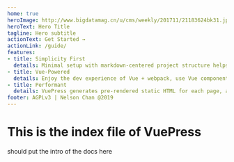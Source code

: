 ```yaml
---
home: true
heroImage: http://www.bigdatamag.cn/u/cms/weekly/201711/21183624bk31.jpg
heroText: Hero Title
tagline: Hero subtitle
actionText: Get Started →
actionLink: /guide/
features:
- title: Simplicity First
  details: Minimal setup with markdown-centered project structure helps you focus on writing.
- title: Vue-Powered
  details: Enjoy the dev experience of Vue + webpack, use Vue components in markdown, and develop custom themes with Vue.
- title: Performant
  details: VuePress generates pre-rendered static HTML for each page, and runs as an SPA once a page is loaded.
footer: AGPLv3 | Nelson Chan @2019
---
```


# This is the index file of VuePress

should put the intro of the docs here
